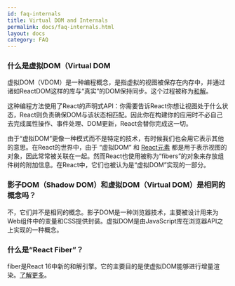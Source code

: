 ```yaml
---
id: faq-internals
title: Virtual DOM and Internals
permalink: docs/faq-internals.html
layout: docs
category: FAQ
---
```


### 什么是虚拟DOM（Virtual DOM

虚拟DOM（VDOM）是一种编程概念，是指虚拟的视图被保存在内存中，并通过诸如ReactDOM这样的库与“真实”的DOM保持同步。这个过程被称为[和解](/docs/reconciliation.html)。

这种编程方法使用了React的声明式API：你需要告诉React你想让视图处于什么状态，React则负责确保DOM与该状态相匹配。因此你在构建你的应用时不必自己去完成属性操作、事件处理、DOM更新，React会替你完成这一切。

由于“虚拟DOM”更像一种模式而不是特定的技术，有时候我们也会用它表示其他的意思。在React的世界中，由于 “虚拟DOM” 和 [React元素](/docs/rendering-elements.html) 都是用于表示视图的对象，因此常常被关联在一起。然而React也使用被称为“fibers”的对象来存放组件树的附加信息。在React中，它们也被认为是“虚拟DOM”实现的一部分。

### 影子DOM（Shadow DOM）和虚拟DOM（Virtual DOM）是相同的概念吗？

不，它们并不是相同的概念。影子DOM是一种浏览器技术，主要被设计用来为Web组件中的变量和CSS提供封装。虚拟DOM是由JavaScript库在浏览器API之上实现的一种概念。

### 什么是“React Fiber”？

fiber是React 16中新的和解引擎。它的主要目的是使虚拟DOM能够进行增量渲染。[了解更多](https://github.com/xxn520/react-fiber-architecture-cn)。
